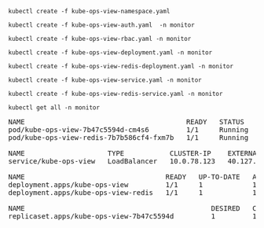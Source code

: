 ```
kubectl create -f kube-ops-view-namespace.yaml
```
```
kubectl create -f kube-ops-view-auth.yaml  -n monitor
```
```
kubectl create -f kube-ops-view-rbac.yaml -n monitor
```
```
kubectl create -f kube-ops-view-deployment.yaml -n monitor
```
```
kubectl create -f kube-ops-view-redis-deployment.yaml -n monitor
```
```
kubectl create -f kube-ops-view-service.yaml -n monitor
```
```
kubectl create -f kube-ops-view-redis-service.yaml -n monitor
```

```
kubectl get all -n monitor
```
<pre>
NAME                                       READY   STATUS    RESTARTS   AGE
pod/kube-ops-view-7b47c5594d-cm4s6         1/1     Running   0          70s
pod/kube-ops-view-redis-7b7b586cf4-fxm7b   1/1     Running   0          63s

NAME                    TYPE           CLUSTER-IP    EXTERNAL-IP   PORT(S)        AGE
service/kube-ops-view   LoadBalancer   10.0.78.123   40.127.238.12 80:30846/TCP   3s

NAME                                  READY   UP-TO-DATE   AVAILABLE   AGE
deployment.apps/kube-ops-view         1/1     1            1           70s
deployment.apps/kube-ops-view-redis   1/1     1            1           63s

NAME                                             DESIRED   CURRENT   READY   AGE
replicaset.apps/kube-ops-view-7b47c5594d         1         1         1       70s
</pre>


